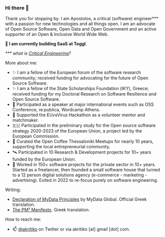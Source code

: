 ### Hi there 👋

Thank you for stopping by. I am Apostolos, a critical (software) engineer*** with a passion for new technologies and all things open. I am an advocate of Open Source Software, Open Data and Open Government and an active supporter of an Open & Inclusive World Wide Web. 

**🔭 I am currently building SaaS at Toggl**.

_*** what is [Critical Engineering](https://criticalengineering.org/)?_

More about me:
  
- ✨ I am a fellow of the European forum of the software research community; received funding for advocating for the future of Open Source Software.
- ✨ I am a fellow of the State Scholarships Foundation (ΙΚΥ), Greece; received funding for my Doctoral Research on Software Resilience and Open Source Software.
- 🎤 Participated as a speaker at major international events such as OSS Conference, re:publica, Wordcamp Athens.
- 🌱 Supported the EUvsVirus Hackathon as a volunteer mentor and matchmaker.
- 🇪🇺 Participated in the preliminary study for the Open source software strategy 2020-2023 of the European Union, a project led by the European Commission.
- 🌱 Curated the Open Coffee Thessaloniki Meetups for nearly 10 years, supporting the local entrepreneurial community.
- 🛰 Participated in 10 Research & Development projects for 10+ years funded by the European Union.
- 🏬 Worked in 150+ software projects for the private sector in 10+ years. Started as a freelancer, then founded a small software house that turned to a 12 person digital solutions agency (e-commerce - marketing - advertising). Exited in 2022 to re-focus purely on software engineering.

Writing:

- [Declaration of MyData Principles](https://oldwww.mydata.org/declaration/greek/) by MyData Global. Official Greek translation.
- [The PM² Manifesto](https://apostolos.kritikos.me/2020/05/pm2-manifesto-europe/). Greek translation.

How to reach me: 

- 📫 [@akritiko](https://twitter.com/akritiko) on Twitter or via akritiko [at] gmail [dot] com.

<!--
**akritiko/akritiko** is a ✨ _special_ ✨ repository because its `README.md` (this file) appears on your GitHub profile.

Here are some ideas to get you started:

- 🔭 I’m currently working on ...
- 🌱 I’m currently learning ...
- 👯 I’m looking to collaborate on ...
- 🤔 I’m looking for help with ...
- 💬 Ask me about ...
- 📫 How to reach me: ...
- 😄 Pronouns: ...
- ⚡ Fun fact: ...
-->
